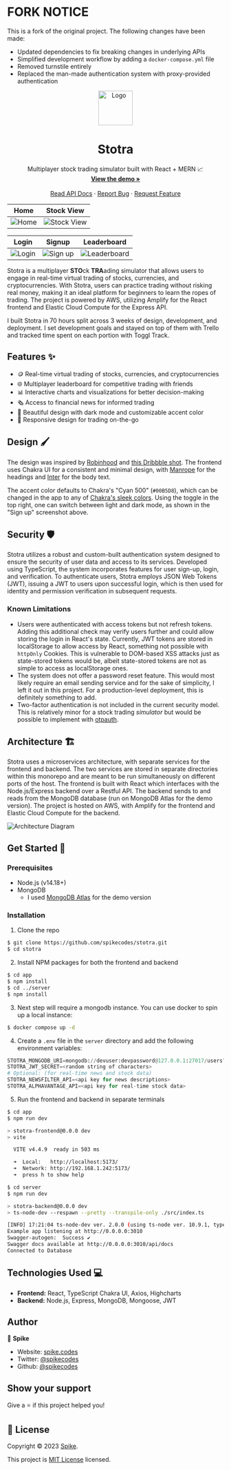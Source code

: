# FORK NOTICE

This is a fork of the original project. The following changes have been made:

- Updated dependencies to fix breaking changes in underlying APIs
- Simplified development workflow by adding a `docker-compose.yml` file
- Removed turnstile entirely
- Replaced the man-made authentication system with proxy-provided authentication

<div align="center">
  <a href="https://github.com/github_username/repo_name">
    <img src="./assets/logo.png" alt="Logo" width="80" height="80">
  </a>

<h1 align="center">Stotra</h3>

<p align="center">
    Multiplayer stock trading simulator built with React + MERN 📈
    <br />
    <a href="https://stotra.spike.codes"><strong>View the demo »</strong></a>
    <br />
    <br />
    <a href="https://stotra.spike.codes/api/docs/">Read API Docs</a>
    ·
    <a href="https://github.com/spikecodes/stotra/issues">Report Bug</a>
    ·
    <a href="https://github.com/spikecodes/stotra/issues">Request Feature</a>
  </p>
</div>

| Home                       | Stock View                        |
| -------------------------- | --------------------------------- |
| ![Home](./assets/home.png) | ![Stock View](./assets/stock.png) |

| Login                        | Signup                          | Leaderboard                              |
| ---------------------------- | ------------------------------- | ---------------------------------------- |
| ![Login](./assets/login.png) | ![Sign up](./assets/signup.png) | ![Leaderboard](./assets/leaderboard.png) |

Stotra is a multiplayer **STO**ck **TRA**ading simulator that allows users to engage in real-time virtual trading of stocks, currencies, and cryptocurrencies. With Stotra, users can practice trading without risking real money, making it an ideal platform for beginners to learn the ropes of trading. The project is powered by AWS, utilizing Amplify for the React frontend and Elastic Cloud Compute for the Express API.

I built Stotra in 70 hours split across 3 weeks of design, development, and deployment. I set development goals and stayed on top of them with Trello and tracked time spent on each portion with Toggl Track.

## Features ✨

- 🪙 Real-time virtual trading of stocks, currencies, and cryptocurrencies
- 🌐 Multiplayer leaderboard for competitive trading with friends
- 📊 Interactive charts and visualizations for better decision-making
- 🗞️ Access to financial news for informed trading
- 🎨 Beautiful design with dark mode and customizable accent color
- 📱 Responsive design for trading on-the-go

## Design 🖌️

The design was inspired by [Robinhood](https://robinhood.com/) and [this Dribbble shot](https://dribbble.com/shots/19488130-GoStock-Stock-Market-Dashboard). The frontend uses Chakra UI for a consistent and minimal design, with [Manrope](https://fonts.google.com/specimen/Manrope) for the headings and [Inter](https://rsms.me/inter/) for the body text.

The accent color defaults to Chakra's "Cyan 500" (`#00B5D8`), which can be changed in the app to any of [Chakra's sleek colors](https://chakra-ui.com/docs/styled-system/theme#colors). Using the toggle in the top right, one can switch between light and dark mode, as shown in the "Sign up" screenshot above.

## Security 🛡️

Stotra utilizes a robust and custom-built authentication system designed to ensure the security of user data and access to its services. Developed using TypeScript, the system incorporates features for user sign-up, login, and verification. To authenticate users, Stotra employs JSON Web Tokens (JWT), issuing a JWT to users upon successful login, which is then used for identity and permission verification in subsequent requests.

### Known Limitations

- Users were authenticated with access tokens but not refresh tokens. Adding this additional check may verify users further and could allow storing the login in React's state. Currently, JWT tokens are stored in localStorage to allow access by React, something not possible with `httpOnly` Cookies. This is vulnerable to DOM-based XSS attacks just as state-stored tokens would be, albeit state-stored tokens are not as simple to access as localStorage ones.
- The system does not offer a password reset feature. This would most likely require an email sending service and for the sake of simplicity, I left it out in this project. For a production-level deployment, this is definitely something to add.
- Two-factor authentication is not included in the current security model. This is relatively minor for a stock trading _simulator_ but would be possible to implement with [otpauth](https://www.npmjs.com/package/otpauth).

## Architecture 🏗️

Stotra uses a microservices architecture, with separate services for the frontend and backend. The two services are stored in separate directories within this monorepo and are meant to be run simultaneously on different ports of the host. The frontend is built with React which interfaces with the Node.js/Express backend over a Restful API. The backend sends to and reads from the MongoDB database (run on MongoDB Atlas for the demo version). The project is hosted on AWS, with Amplify for the frontend and Elastic Cloud Compute for the backend.

![Architecture Diagram](./assets/architecture.png)

## Get Started 🚀

### Prerequisites

- Node.js (v14.18+)
- MongoDB
  - I used [MongoDB Atlas](https://www.mongodb.com/basics/get-started) for the demo version

### Installation

1. Clone the repo

```sh
$ git clone https://github.com/spikecodes/stotra.git
$ cd stotra
```

2. Install NPM packages for both the frontend and backend

```sh
$ cd app
$ npm install
$ cd ../server
$ npm install
```

3. Next step will require a mongodb instance. You can use docker to spin up a local instance:

```sh
$ docker compose up -d
```

4. Create a `.env` file in the `server` directory and add the following environment variables:

```py
STOTRA_MONGODB_URI=mongodb://devuser:devpassword@127.0.0.1:27017/users?authSource=admin # example
STOTRA_JWT_SECRET=<random string of characters>
# Optional: (for real-time news and stock data)
STOTRA_NEWSFILTER_API=<api key for news descriptions>
STOTRA_ALPHAVANTAGE_API=<api key for real-time stock data>
```

5. Run the frontend and backend in separate terminals

```bash
$ cd app
$ npm run dev

> stotra-frontend@0.0.0 dev
> vite

  VITE v4.4.9  ready in 503 ms

  ➜  Local:   http://localhost:5173/
  ➜  Network: http://192.168.1.242:5173/
  ➜  press h to show help
```

```sh
$ cd server
$ npm run dev

> stotra-backend@0.0.0 dev
> ts-node-dev --respawn --pretty --transpile-only ./src/index.ts

[INFO] 17:21:04 ts-node-dev ver. 2.0.0 (using ts-node ver. 10.9.1, typescript ver. 5.1.6)
Example app listening at http://0.0.0.0:3010
Swagger-autogen:  Success ✔
Swagger docs available at http://0.0.0.0:3010/api/docs
Connected to Database
```

## Technologies Used 💻

- **Frontend:** React, TypeScript Chakra UI, Axios, Highcharts
- **Backend:** Node.js, Express, MongoDB, Mongoose, JWT

## Author

👤 **Spike**

- Website: [spike.codes](https://spike.codes)
- Twitter: [@spikecodes](https://twitter.com/spikecodes)
- Github: [@spikecodes](https://github.com/spikecodes)

## Show your support

Give a ⭐️ if this project helped you!

## 📝 License

Copyright © 2023 [Spike](https://github.com/spikecodes).

This project is [MIT License](https://github.com/spikecodes/stotra/blob/main/LICENSE) licensed.
